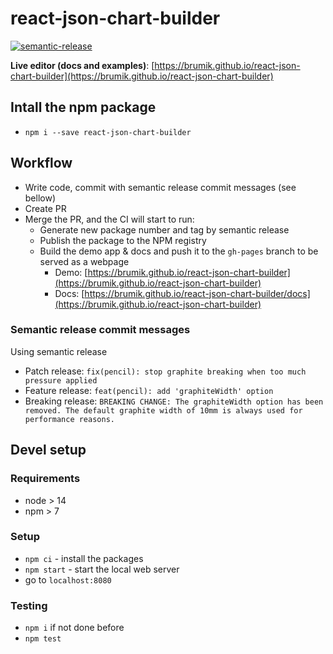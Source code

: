 # react-json-chart-builder
[![semantic-release](https://img.shields.io/badge/%20%20%F0%9F%93%A6%F0%9F%9A%80-semantic--release-e10079.svg)](https://github.com/semantic-release/semantic-release)

**Live editor (docs and examples)**: [https://brumik.github.io/react-json-chart-builder](https://brumik.github.io/react-json-chart-builder)

## Intall the npm package
* `npm i --save react-json-chart-builder`

## Workflow
* Write code, commit with semantic release commit messages (see bellow)
* Create PR
* Merge the PR, and the CI will start to run:
    * Generate new package number and tag by semantic release
    * Publish the package to the NPM registry
    * Build the demo app & docs and push it to the `gh-pages` branch to be served as a webpage
        * Demo: [https://brumik.github.io/react-json-chart-builder](https://brumik.github.io/react-json-chart-builder)
        * Docs: [https://brumik.github.io/react-json-chart-builder/docs](https://brumik.github.io/react-json-chart-builder)

### Semantic release commit messages
Using semantic release
* Patch release: `fix(pencil): stop graphite breaking when too much pressure applied`
* Feature release: `feat(pencil): add 'graphiteWidth' option`
* Breaking release: `BREAKING CHANGE: The graphiteWidth option has been removed.
The default graphite width of 10mm is always used for performance reasons.`

## Devel setup

### Requirements
* node > 14
* npm > 7

### Setup
* `npm ci` - install the packages
* `npm start` - start the local web server
* go to `localhost:8080`

### Testing
* `npm i` if not done before
* `npm test`
